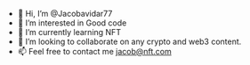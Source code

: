 - 👋 Hi, I’m @Jacobavidar77
- 👀 I’m interested in Good code
- 🌱 I’m currently learning NFT
- 💞️ I’m looking to collaborate on any crypto and web3 content.
- 📫 Feel free to contact me jacob@nft.com

<!---
Jacobavidar77/Jacobavidar77 is a ✨ special ✨ repository because its `README.md` (this file) appears on your GitHub profile.
You can click the Preview link to take a look at your changes.
--->
